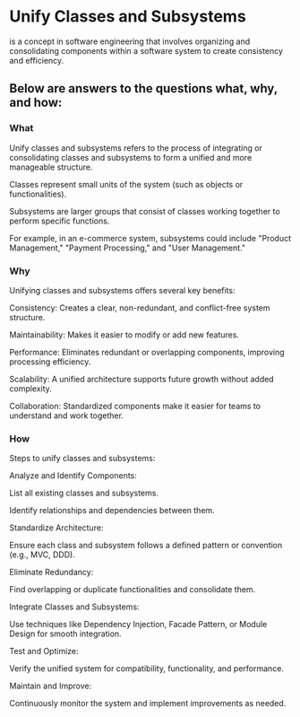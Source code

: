 # Unify Classes and Subsystems 

  is a concept in software engineering that involves organizing and consolidating components within a software system to create consistency and efficiency. 

## Below are answers to the questions what, why, and how:

### What

Unify classes and subsystems refers to the process of integrating or consolidating classes and subsystems to form a unified and more manageable structure.

Classes represent small units of the system (such as objects or functionalities).

Subsystems are larger groups that consist of classes working together to perform specific functions.

For example, in an e-commerce system, subsystems could include "Product Management," "Payment Processing," and "User Management."

### Why

Unifying classes and subsystems offers several key benefits:

Consistency: Creates a clear, non-redundant, and conflict-free system structure.

Maintainability: Makes it easier to modify or add new features.

Performance: Eliminates redundant or overlapping components, improving processing efficiency.

Scalability: A unified architecture supports future growth without added complexity.

Collaboration: Standardized components make it easier for teams to understand and work together.

### How

Steps to unify classes and subsystems:

Analyze and Identify Components:

List all existing classes and subsystems.

Identify relationships and dependencies between them.

Standardize Architecture:

Ensure each class and subsystem follows a defined pattern or convention (e.g., MVC, DDD).

Eliminate Redundancy:

Find overlapping or duplicate functionalities and consolidate them.

Integrate Classes and Subsystems:

Use techniques like Dependency Injection, Facade Pattern, or Module Design for smooth integration.

Test and Optimize:

Verify the unified system for compatibility, functionality, and performance.

Maintain and Improve:

Continuously monitor the system and implement improvements as needed.
